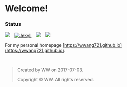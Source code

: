 # Welcome!

### Status
[![](https://img.shields.io/badge/version-0.4-green.svg)](https://wwang721.github.io)&emsp;[![Jekyll](https://img.shields.io/badge/Jekyll-4.3.2-brightgreen.svg)](https://jekyllrb.com)&emsp;![](https://img.shields.io/badge/Markdown-red.svg)&emsp;![](https://img.shields.io/badge/HTML-ff69b4.svg)


For my personal homepage [https://wwang721.github.io](https://wwang721.github.io).

&ensp;

>	Created by WW on 2017-07-03.
>
>	Copyright © WW. All rights reserved.
